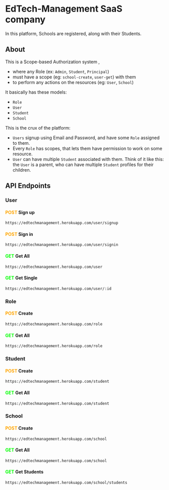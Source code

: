 # EdTech-Management SaaS company
In this platform, Schools are registered, along with their Students.

## About
This is a Scope-based Authorization system ,
- where any Role (ex: `Admin`, `Student`, `Principal`)
- must have a scope (eg: `school-create`, `user-get`) with them
- to perform any actions on the resources (eg: `User`, `School`)

It basically has these models:
- `Role`
- `User`
- `Student`
- `School`

This is the crux of the platform:

- `Users` signup using Email and Password, and have some `Role` assigned to them.
- Every `Role` has scopes, that lets them have permission to work on some resource.
- `User` can have multiple `Student` associated with them. Think of it like this: the `User` is a parent, who can have multiple `Student` profiles for their children.

## API Endpoints

### User
#### <span style="color: #FFA500">POST</span> Sign up
`https://edtechmanagement.herokuapp.com/user/signup`
#### <span style="color: #FFA500">POST</span> Sign in
`https://edtechmanagement.herokuapp.com/user/signin`
#### <span style="color: #00FF00">GET</span> Get All
`https://edtechmanagement.herokuapp.com/user`
#### <span style="color: #00FF00">GET</span> Get Single
`https://edtechmanagement.herokuapp.com/user/:id`

### Role
#### <span style="color: #FFA500">POST</span> Create
`https://edtechmanagement.herokuapp.com/role`
#### <span style="color: #00FF00">GET</span> Get All
`https://edtechmanagement.herokuapp.com/role`

### Student
#### <span style="color: #FFA500">POST</span> Create
`https://edtechmanagement.herokuapp.com/student`
#### <span style="color: #00FF00">GET</span> Get All
`https://edtechmanagement.herokuapp.com/student`

### School
#### <span style="color: #FFA500">POST</span> Create
`https://edtechmanagement.herokuapp.com/school`
#### <span style="color: #00FF00">GET</span> Get All
`https://edtechmanagement.herokuapp.com/school`
#### <span style="color: #00FF00">GET</span> Get Students
`https://edtechmanagement.herokuapp.com/school/students`
